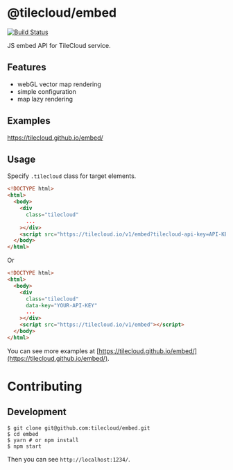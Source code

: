# @tilecloud/embed

[![Build Status](https://travis-ci.org/tilecloud/embed.svg?branch=master)](https://travis-ci.org/tilecloud/embed)

JS embed API for TileCloud service.

## Features

- webGL vector map rendering
- simple configuration
- map lazy rendering

## Examples

https://tilecloud.github.io/embed/

## Usage

Specify `.tilecloud` class for target elements.

```html
<!DOCTYPE html>
<html>
  <body>
    <div
      class="tilecloud"
      ...
    ></div>
    <script src="https://tilecloud.io/v1/embed?tilecloud-api-key=API-KEY"></script>
  </body>
</html>
```

Or

```html
<!DOCTYPE html>
<html>
  <body>
    <div
      class="tilecloud"
      data-key="YOUR-API-KEY"
      ...
    ></div>
    <script src="https://tilecloud.io/v1/embed"></script>
  </body>
</html>
```


You can see more examples at [https://tilecloud.github.io/embed/](https://tilecloud.github.io/embed/).

# Contributing

## Development

```shell
$ git clone git@github.com:tilecloud/embed.git
$ cd embed
$ yarn # or npm install
$ npm start
```

Then you can see `http://localhost:1234/`.
